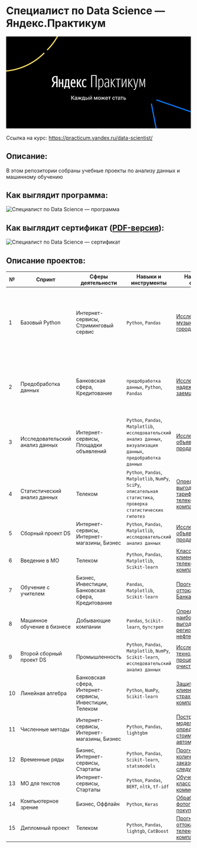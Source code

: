 # Специалист по Data Science — Яндекс.Практикум
[![Специалист по Data Science](/logo.jpg)](https://practicum.yandex.ru/data-scientist/)

Ссылка на курс: https://practicum.yandex.ru/data-scientist/


## Описание:
В этом репозитории собраны учебные проекты по анализу данных и машинному обучению

## Как выглядит программа:
![Специалист по Data Science — программа](/program.png)

## Как выглядит сертификат ([PDF-версия](certificate/certificate.pdf)):
![Специалист по Data Science — сертификат](/certificate/certificate-1.png)

## Описание проектов:
|№| Спринт|Сферы деятельности|Навыки и инструменты| Название и ссылка | О чем проект|
|--------------|---------------|------------------|--------------------|-------------------|------------------------------------------------------------------|
|1|Базовый Python |Интернет-сервисы, Стриминговый сервис|`Python`, `Pandas`|[Исследование музыки больших городов](https://github.com/Spinasir/Data-science/tree/main/%D0%91%D0%B0%D0%B7%D0%BE%D0%B2%D1%8B%D0%B9%20Python)|На реальных данных Яндекс.Музыки c помощью библиотеки Pandas и её возможностей проверить данные и сравнить поведение и предпочтения пользователей двух столиц — Москвы и Санкт-Петербурга.|
|2|Предобработка данных|Банковская сфера, Кредитование|`предобработка данных`, `Python`, `Pandas`|[Исследование надежности заемщиков](https://github.com/Spinasir/Data-science/tree/main/%D0%9F%D1%80%D0%B5%D0%B4%D0%BE%D0%B1%D1%80%D0%B0%D0%B1%D0%BE%D1%82%D0%BA%D0%B0%20%D0%B4%D0%B0%D0%BD%D0%BD%D1%8B%D1%85)|На основе статистики о платёжеспособности клиентов исследовать влияет ли семейное положение и количество детей клиента на факт возврата кредита в срок|
|3|Исследовательский анализ данных|Интернет-сервисы, Площадки объявлений|`Python`, `Pandas`, `Matplotlib`, `исследовательский анализ данных`, `визуализация данных`, `предобработка данных`|[Исследование объявлений о продаже квартир](https://github.com/Spinasir/Data-science/tree/main/%D0%98%D1%81%D1%81%D0%BB%D0%B5%D0%B4%D0%BE%D0%B2%D0%B0%D1%82%D0%B5%D0%BB%D1%8C%D1%81%D0%BA%D0%B8%D0%B9%20%D0%B0%D0%BD%D0%B0%D0%BB%D0%B8%D0%B7%20%D0%B4%D0%B0%D0%BD%D0%BD%D1%8B%D1%85)| Используя данные сервиса Яндекс.Недвижимость, определить рыночную стоимость объектов недвижимости и типичные параметры квартир|
|4|Статистический анализ данных|Телеком|`Python`, `Pandas`, `Matplotlib`, `NumPy`, `SciPy`, `описательная статистика`, `проверка статистических гипотез`|[Определение выгодного тарифа для телеком компании](https://github.com/Spinasir/Data-science/tree/main/%D0%A1%D1%82%D0%B0%D1%82%D0%B8%D1%81%D1%82%D0%B8%D1%87%D0%B5%D1%81%D0%BA%D0%B8%D0%B9%20%D0%B0%D0%BD%D0%B0%D0%BB%D0%B8%D0%B7%20%D0%B4%D0%B0%D0%BD%D0%BD%D1%8B%D1%85)|На основе данных клиентов оператора сотовой связи проанализировать поведение клиентов и поиск оптимального тарифа|
|5|Сборный проект DS|Интернет-сервисы, Интернет-магазины, Бизнес|`Python`, `Pandas`, `Matplotlib`, `исследовательский анализ данных`|[Исследование объявлений о продаже квартир](https://github.com/Spinasir/Data-science/tree/main/%D0%A1%D0%B1%D0%BE%D1%80%D0%BD%D1%8B%D0%B9%20%D0%BF%D1%80%D0%BE%D0%B5%D0%BA%D1%82%20DS)|Исследование определяющие успешность игры закономерности|
|6|Введение в МО|Телеком|`Python`, `Pandas`, `Matplotlib`, `Scikit-learn`|[Классификаиция клиентов телеком компании](https://github.com/Spinasir/Data-science/tree/main/%D0%92%D0%B2%D0%B5%D0%B4%D0%B5%D0%BD%D0%B8%D0%B5%20%D0%B2%20%D0%9C%D0%9E)|На основе данных предложить клиенту тариф.|
|7|Обучение с учителем| Бизнес, Инвестиции, Банковская сфера, Кредитование|`Pandas`, `Matplotlib`, `Scikit-learn`|[Прогнозирование оттока клиента Банка](https://github.com/Spinasir/Data-science/tree/main/%D0%9E%D0%B1%D1%83%D1%87%D0%B5%D0%BD%D0%B8%D0%B5%20%D1%81%20%D1%83%D1%87%D0%B8%D1%82%D0%B5%D0%BB%D0%B5%D0%BC)|На основе данных из банка определить клиент, который может уйти|
|8|Машинное обучение в бизнесе|Добывающие компании|`Pandas`, `Scikit-learn`, `бутстреп`|[Определение наиболее выгодного региона нефтедобычи](https://github.com/Spinasir/Data-science/tree/main/%D0%9C%D0%B0%D1%88%D0%B8%D0%BD%D0%BD%D0%BE%D0%B5%20%D0%BE%D0%B1%D1%83%D1%87%D0%B5%D0%BD%D0%B8%D0%B5%20%D0%B2%20%D0%B1%D0%B8%D0%B7%D0%BD%D0%B5%D1%81%D0%B5)|На основе данных геологи разведки выбрать район добычи нефти|
|9|Второй сборный проект DS|Промышленность|`Python`, `Pandas`, `Matplotlib`, `NumPy`, `Scikit-learn`, `исследовательский анализ данных`|[Исследование технологического процесса очистки золота](https://github.com/Spinasir/Data-science/tree/main/%D0%92%D1%82%D0%BE%D1%80%D0%BE%D0%B9%20%D1%81%D0%B1%D0%BE%D1%80%D0%BD%D1%8B%D0%B9%20%D0%BF%D1%80%D0%BE%D0%B5%D0%BA%D1%82%20DS)|Спрогнозировать концентрацию золота при проведении процесса очистки золота|
|10|Линейная алгебра|Банковская сфера, Интернет-сервисы, Инвестиции, Телеком|`Python`, `NumPy`, `Scikit-learn`|[Защита данных клиентов страховой компании](https://github.com/Spinasir/Data-science/tree/main/%D0%9B%D0%B8%D0%BD%D0%B5%D0%B9%D0%BD%D0%B0%D1%8F%20%D0%B0%D0%BB%D0%B3%D0%B5%D0%B1%D1%80%D0%B0)|Разработка модели анонимизации персональных данных|
|11|Численные методы|Интернет-сервисы, Интернет-магазины, Бизнес|`Python`, `Pandas`, `lightgbm`|[Построение модели определения стоимости автомобиля](https://github.com/Spinasir/Data-science/tree/main/%D0%A7%D0%B8%D1%81%D0%BB%D0%B5%D0%BD%D0%BD%D1%8B%D0%B5%20%D0%BC%D0%B5%D1%82%D0%BE%D0%B4%D1%8B)|Разработка системы рекомендации стоимости автомобиля на основе его описания|
|12|Временные ряды|Бизнес, Интернет-сервисы, Стартапы|`Python`, `Pandas`, `Scikit-learn`, `statsmodels`|[Прогнозирование количества заказов такси на следующий час](https://github.com/Spinasir/Data-science/tree/main/%D0%92%D1%80%D0%B5%D0%BC%D0%B5%D0%BD%D0%BD%D1%8B%D0%B5%20%D1%80%D1%8F%D0%B4%D1%8B)|Pазработка системы предсказания объема заказа.|
|13|МО для текстов| Интернет-сервисы, Стартапы|`Python`, `Pandas`,` BERT`, `nltk`, `tf-idf`|[Обучение модели классификации комментариев](https://github.com/Spinasir/Data-science/tree/main/%D0%9C%D0%9E%20%D0%B4%D0%BB%D1%8F%20%D1%82%D0%B5%D0%BA%D1%81%D1%82%D0%BE%D0%B2)|Определение токсичности комментарии|
|14|Компьютерное зрение|Бизнес, Оффлайн|`Python`, `Keras`|[Обработка фотографий покупателя](https://github.com/Spinasir/Data-science/tree/main/%D0%9A%D0%BE%D0%BC%D0%BF%D1%8C%D1%8E%D1%82%D0%B5%D1%80%D0%BD%D0%BE%D0%B5%20%D0%B7%D1%80%D0%B5%D0%BD%D0%B8%D0%B5)|Определение возраста по фотографии|
|15|Дипломный проект|Телеком|`Python`, `Pandas`, `lightgb`, `CatBoost`|[Прогнозирование оттока клиента телеком-компании](https://github.com/Spinasir/Data-science/tree/main/%D0%94%D0%B8%D0%BF%D0%BB%D0%BE%D0%BC%D0%BD%D1%8B%D0%B9%20%D0%BF%D1%80%D0%BE%D0%B5%D0%BA%D1%82)|На основе данных телеком-компании определить клиента, который может уйти|

